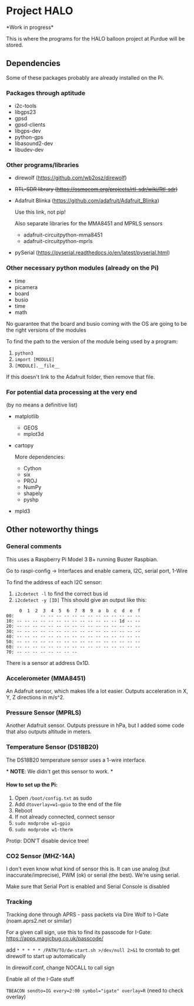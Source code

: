 # Project HALO

\*Work in progress\*

This is where the programs for the HALO balloon project at Purdue will be stored.

## Dependencies

Some of these packages probably are already installed on the Pi.

### Packages through aptitude
* i2c-tools
* libgps23
* gpsd
* gpsd-clients
* libgps-dev
* python-gps
* libasound2-dev
* libudev-dev

### Other programs/libraries
* direwolf (https://github.com/wb2osz/direwolf)
* ~~RTL-SDR library (https://osmocom.org/projects/rtl-sdr/wiki/Rtl-sdr)~~
* Adafruit Blinka (https://github.com/adafruit/Adafruit_Blinka)

  Use this link, not pip!

  Also separate libraries for the MMA8451 and MPRLS sensors
  * adafruit-circuitpython-mma8451
  * adafruit-circuitpython-mprls
* pySerial (https://pyserial.readthedocs.io/en/latest/pyserial.html)

### Other necessary python modules (already on the Pi)
* time
* picamera
* board
* busio
* time
* math

No guarantee that the board and busio coming with the OS are going to be the right versions of the modules

To find the path to the version of the module being used by a program:

1. `python3`
2. `import [MODULE]`
3. `[MODULE].__file__`

If this doesn't link to the Adafruit folder, then remove that file.

### For potential data processing at the very end
(by no means a definitive list)
* matplotlib
   * GEOS
   * mplot3d
* cartopy

  More dependencies:
   * Cython
   * six
   * PROJ
   * NumPy
   * shapely
   * pyshp
* mpld3

## Other noteworthy things

### General comments

This uses a Raspberry Pi Model 3 B+ running Buster Raspbian.

Go to raspi-config -> Interfaces and enable camera, I2C, serial port, 1-Wire

To find the address of each I2C sensor:

1. `i2cdetect -l` to find the correct bus id
2. `i2cdetect -y [ID]`
This should give an output like this:
```
     0  1  2  3  4  5  6  7  8  9  a  b  c  d  e  f
00:          -- -- -- -- -- -- -- -- -- -- -- -- -- 
10: -- -- -- -- -- -- -- -- -- -- -- -- -- 1d -- -- 
20: -- -- -- -- -- -- -- -- -- -- -- -- -- -- -- -- 
30: -- -- -- -- -- -- -- -- -- -- -- -- -- -- -- -- 
40: -- -- -- -- -- -- -- -- -- -- -- -- -- -- -- -- 
50: -- -- -- -- -- -- -- -- -- -- -- -- -- -- -- -- 
60: -- -- -- -- -- -- -- -- -- -- -- -- -- -- -- -- 
70: -- -- -- -- -- -- -- --
```
There is a sensor at address 0x1D.

### Accelerometer (MMA8451)

An Adafruit sensor, which makes life a lot easier.
Outputs acceleration in X, Y, Z directions in m/s^2.

### Pressure Sensor (MPRLS)

Another Adafruit sensor.
Outputs pressure in hPa, but I added some code that also outputs altitude in meters.

### Temperature Sensor (DS18B20)

The DS18B20 temperature sensor uses a 1-wire interface.

\* **NOTE**: We didn't get this sensor to work. \*

#### How to set up the Pi:

1. Open `/boot/config.txt` as sudo
2. Add `dtoverlay=w1–gpio` to the end of the file
3. Reboot
4. If not already connected, connect sensor
5. `sudo modprobe w1–gpio`
6. `sudo modprobe w1-therm`

Protip: DON'T disable device tree!

### CO2 Sensor (MHZ-14A)

I don't even know what kind of sensor this is. It can use analog (but inaccurate/imprecise), PWM (ok) or serial (the best). We're using serial.

Make sure that Serial Port is enabled and Serial Console is disabled

### Tracking

Tracking done through APRS - pass packets via Dire Wolf to I-Gate (noam.aprs2.net or similar)

For a given call sign, use this to find its passcode for I-Gate: https://apps.magicbug.co.uk/passcode/

add `* * * * * /PATH/TO/dw-start.sh >/dev/null 2>&1` to crontab to get direwolf to start up automatically

In direwolf.conf, change NOCALL to call sign

Enable all of the I-Gate stuff

`TBEACON sendto=IG every=2:00 symbol="igate" overlay=R` (need to check overlay)
